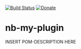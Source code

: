 [![Build Status](https://travis-ci.org/markiewb/nb-my-plugin.svg?branch=master)](https://travis-ci.org/markiewb/nb-my-plugin)
[![Donate](https://www.paypalobjects.com/en_US/i/btn/btn_donate_SM.gif)](https://www.paypal.com/cgi-bin/webscr?cmd=_s-xclick&hosted_button_id=K4CMP92RZELE2)

nb-my-plugin
==================================

INSERT POM-DESCRIPTION HERE